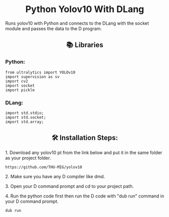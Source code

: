 <h1 align="center" id="title">Python Yolov10 With DLang</h1>

<p id="description">Runs yolov10 with Python and connects to the DLang with the socket module and passes the data to the D program.</p>

  
  
<h2 align="center">📚 Libraries</h2>
<h3>Python:</h3>

```
from ultralytics import YOLOv10
import supervision as sv
import cv2
import socket
import pickle
```

<h3>DLang:</h3>

```
import std.stdio;
import std.socket;
import std.array;
```
<h2 align="center">🛠️ Installation Steps:</h2>

<p>1. Download any yolov10 pt from the link below and put it in the same folder as your project folder.</p>


```
https://github.com/THU-MIG/yolov10
```
<p>2. Make sure you have any D compiler like dmd.</p>

<p>3. Open your D command prompt and cd to your project path.</p>

<p>4. Run the python code first then run the D code with "dub run" command in your D command prompt.</p>

```
dub run
```
